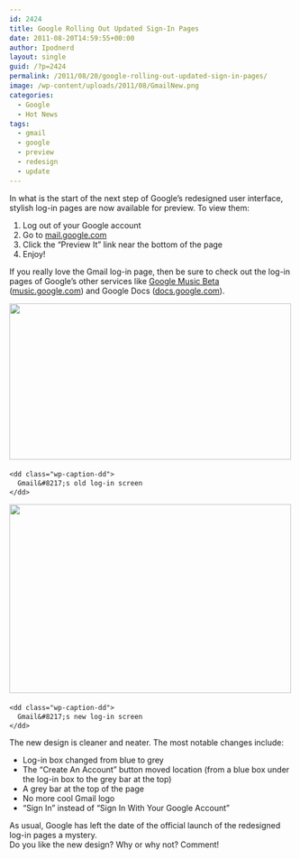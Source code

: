 ```yaml
---
id: 2424
title: Google Rolling Out Updated Sign-In Pages
date: 2011-08-20T14:59:55+00:00
author: Ipodnerd
layout: single
guid: /?p=2424
permalink: /2011/08/20/google-rolling-out-updated-sign-in-pages/
image: /wp-content/uploads/2011/08/GmailNew.png
categories:
  - Google
  - Hot News
tags:
  - gmail
  - google
  - preview
  - redesign
  - update
---
```

In what is the start of the next step of Google&#8217;s redesigned user interface, stylish log-in pages are now available for preview. To view them:

  1. Log out of your Google account
  2. Go to <a title="http://mail.google.com" href="http://mail.google.com" target="_blank">mail.google.com</a>
  3. Click the &#8220;Preview It&#8221; link near the bottom of the page
  4. Enjoy!

<div>
  If you really love the Gmail log-in page, then be sure to check out the log-in pages of Google&#8217;s other services like <a title="Store Your Music In The Cloud And Enjoy Your Collection Anywhere With Google Music (Review)" href="/2011/06/17/store-your-music-in-the-cloud-and-enjoy-your-collection-anywhere-with-google-music-review/" target="_blank">Google Music Beta</a> (<a title="http://music.google.com" href="http://music.google.com" target="_blank">music.google.com</a>) and Google Docs (<a title="http://docs.google.com" href="http://docs.google.com" target="_blank">docs.google.com</a>).
</div>

<div>
  <dl id="attachment_2425" class="wp-caption aligncenter" style="width: 510px;">
    <dt class="wp-caption-dt">
      <a href="/wp-content/uploads/2011/08/GmailOld.png"><img class="size-full wp-image-2425" title="GmailOld" src="/wp-content/uploads/2011/08/GmailOld.png" alt="" width="500" height="277" srcset="/wp-content/uploads/2011/08/GmailOld.png 500w, /wp-content/uploads/2011/08/GmailOld-300x166.png 300w, /wp-content/uploads/2011/08/GmailOld-180x99.png 180w, /wp-content/uploads/2011/08/GmailOld-360x199.png 360w" sizes="(max-width: 500px) 100vw, 500px" /></a>
    </dt>
    
    <dd class="wp-caption-dd">
      Gmail&#8217;s old log-in screen
    </dd>
  </dl>
</div>

<div>
  <dl id="attachment_2428" class="wp-caption aligncenter" style="width: 510px;">
    <dt class="wp-caption-dt">
      <a href="/wp-content/uploads/2011/08/GmailNew.png"><img class="size-full wp-image-2428" title="GmailNew" src="/wp-content/uploads/2011/08/GmailNew.png" alt="" width="500" height="335" srcset="/wp-content/uploads/2011/08/GmailNew.png 500w, /wp-content/uploads/2011/08/GmailNew-300x201.png 300w, /wp-content/uploads/2011/08/GmailNew-360x241.png 360w, /wp-content/uploads/2011/08/GmailNew-180x120.png 180w" sizes="(max-width: 500px) 100vw, 500px" /></a>
    </dt>
    
    <dd class="wp-caption-dd">
      Gmail&#8217;s new log-in screen
    </dd>
  </dl>
</div>

<div>
  The new design is cleaner and neater. The most notable changes include:
</div>

<div>
  <ul>
    <li>
      Log-in box changed from blue to grey
    </li>
    <li>
      The &#8220;Create An Account&#8221; button moved location (from a blue box under the log-in box to the grey bar at the top)
    </li>
    <li>
      A grey bar at the top of the page
    </li>
    <li>
      No more cool Gmail logo
    </li>
    <li>
      &#8220;Sign In&#8221; instead of &#8220;Sign In With Your Google Account&#8221;
    </li>
  </ul>
  
  <div>
    As usual, Google has left the date of the official launch of the redesigned log-in pages a mystery.
  </div>
  
  <div>
    Do you like the new design? Why or why not? Comment!
  </div>
</div>
